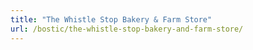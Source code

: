 ```yaml
---
title: "The Whistle Stop Bakery & Farm Store"
url: /bostic/the-whistle-stop-bakery-and-farm-store/
---
```

